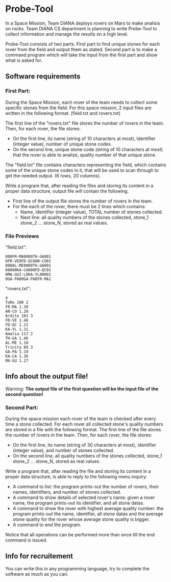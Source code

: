 # Probe-Tool

In a Space Mission, Team DIANA deploys rovers on Mars to make analisis on rocks.
Team DIANA CS department is planning to write Probe-Tool to collect information and manage the results on a high level.

Probe-Tool consists of two parts. First part to find unique stones for each rover from the field and output them as stated. Second part is to make a command program which will take the input from the first part and show what is asked for. 


## Software requirements
### First Part:
During the Space Mission, each rover of the team needs to collect some specific stones from the field. For this space mission, 2 input files are written in the following format. (field.txt and rovers.txt)

The first line of the "rovers.txt" file stores the number of rovers in the team.
Then, for each rover, the file stores:
- On the first line, its name (string of 10 characters at most),
Identifier (integer value), number of unique stone codes.
- On the second line, unique stone code (string of 10 characters at most) that the rover is able to analize, quality number of that unique stone. 

The "field.txt" file contains characters representing the field, which contains some of the unique stone codes in it, that will be used to scan through to get the needed output. (6 rows, 20 columns).

Write a program that, after reading the files and storing its content in a proper data structure, output file will contain the following.
- First line of the output file stores the number of rovers in the team.
- For the each of the rover, there must be 2 lines which contains:
	-  Name, identifier (integer value), TOTAL number of stones collected.
	-  Next line: all quality numbers of the stones collected,
  	   stone_1 stone_2 ... stone_N, stored as real values.
	
### File Previews

"field.txt":
```
000FR-MA0000TH-GA001
0FR-VE0FD-QC0AN-CO01
000AL-ME0000TH-GA001
00000KA-CA000FD-QC01
0MA-GUI-LDKA-YL00001
0GA-PA00GA-PA0FR-MA1

```
"rovers.txt":
```
4
ToRo 100 2
FR-MA 1.30
AN-CO 1.28
Ardito 101 3
FR-VE 1.46
FD-QC 1.21
KA-YL 1.31
Amalia 117 2
TH-GA 1.46
AL-ME 1.10
Trinity 89 3
GA-PA 1.19
KA-CA 1.36
MA-GU 1.27

```
## Info about the output file!
Warning: **The output file of the first question will be the input file of the second question!**
### Second Part:
During the space mission each rover of the team
is checked after every time a stone collected.
For each rover all collected stone's quality numbers are stored in a file with the following
format.
The first line of the file stores the number of rovers in the team.
Then, for each rover, the file stores:
- On the first line, its name (string of 30 characters at most),
  identifier (integer value), and number of stones collected.
- On the second line, all quality numbers of the stones collected,
  stone_1 stone_2 ... stone_N, stored as real values.

Write a program that, after reading the file and storing its content
in a proper data structure, is able to reply to the following menu
inquiry:
- A command to list: the program prints-out the number of rovers, their names,
  identifiers, and number of stones collected.
- A command to show details of selected rover's name: given a rover name, the program prints-out
  its identifier, and all stone datas.
- A command to show the rover with highest average quality number: the program prints-out the name, identifier, all stone datas
  and the average stone quality for the rover whose average stone quality is
  bigger.
- A command to end the program.

Notice that all operations can be performed more than once till the
end command is issued.


## Info for recruitement

You can write this in any programming language,
try to complete the software as much as you can.

